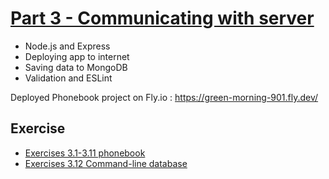 # [Part 3 - Communicating with server](https://fullstackopen.com/en/part3)

- Node.js and Express
- Deploying app to internet
- Saving data to MongoDB
- Validation and ESLint

Deployed Phonebook project on Fly.io :
<https://green-morning-901.fly.dev/>

## Exercise

- [Exercises 3.1-3.11 phonebook](https://github.com/owenip/full-stack-open/tree/main/Part3/phonebook)
- [Exercises 3.12 Command-line database](https://github.com/owenip/full-stack-open/tree/main/Part3/phonebook/mongo.js)
